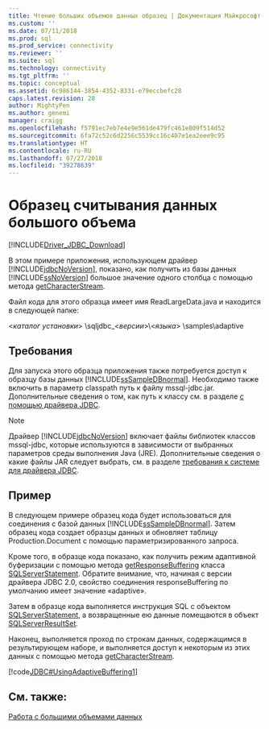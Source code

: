 ```yaml
---
title: Чтение больших объемов данных образец | Документация Майкрософт
ms.custom: ''
ms.date: 07/11/2018
ms.prod: sql
ms.prod_service: connectivity
ms.reviewer: ''
ms.suite: sql
ms.technology: connectivity
ms.tgt_pltfrm: ''
ms.topic: conceptual
ms.assetid: 6c986144-3854-4352-8331-e79eccbefc28
caps.latest.revision: 28
author: MightyPen
ms.author: genemi
manager: craigg
ms.openlocfilehash: f5791ec7eb7e4e9e561de479fc461e809f514d52
ms.sourcegitcommit: 6fa72c52c6d2256c5539cc16c407e1ea2eee9c95
ms.translationtype: HT
ms.contentlocale: ru-RU
ms.lasthandoff: 07/27/2018
ms.locfileid: "39278639"
---
```

# <a name="reading-large-data-sample"></a>Образец считывания данных большого объема
[!INCLUDE[Driver_JDBC_Download](../../includes/driver_jdbc_download.md)]

  В этом примере приложения, использующем драйвер [!INCLUDE[jdbcNoVersion](../../includes/jdbcnoversion_md.md)], показано, как получить из базы данных [!INCLUDE[ssNoVersion](../../includes/ssnoversion_md.md)] большое значение одного столбца с помощью метода [getCharacterStream](../../connect/jdbc/reference/getcharacterstream-method-sqlserverresultset.md).  
  
 Файл кода для этого образца имеет имя ReadLargeData.java и находится в следующей папке:  
  
 \<*каталог установки*> \sqljdbc_\<*версии*>\\<*языка*> \samples\adaptive  
  
## <a name="requirements"></a>Требования  
 Для запуска этого образца приложения также потребуется доступ к образцу базы данных [!INCLUDE[ssSampleDBnormal](../../includes/sssampledbnormal_md.md)]. Необходимо также включить в параметр classpath путь к файлу mssql-jdbc.jar. Дополнительные сведения о том, как путь к классу см. в разделе [с помощью драйвера JDBC](../../connect/jdbc/using-the-jdbc-driver.md).  
  
> [!NOTE]  
>  Драйвер [!INCLUDE[jdbcNoVersion](../../includes/jdbcnoversion_md.md)] включает файлы библиотек классов mssql-jdbc, которые используются в зависимости от выбранных параметров среды выполнения Java (JRE). Дополнительные сведения о какие файлы JAR следует выбрать, см. в разделе [требования к системе для драйвера JDBC](../../connect/jdbc/system-requirements-for-the-jdbc-driver.md).  
  
## <a name="example"></a>Пример  
 В следующем примере образец кода будет использоваться для соединения с базой данных [!INCLUDE[ssSampleDBnormal](../../includes/sssampledbnormal_md.md)]. Затем образец кода создает образцы данных и обновляет таблицу Production.Document с помощью параметризированного запроса.  
  
 Кроме того, в образце кода показано, как получить режим адаптивной буферизации с помощью метода [getResponseBuffering](../../connect/jdbc/reference/getresponsebuffering-method-sqlserverstatement.md) класса [SQLServerStatement](../../connect/jdbc/reference/sqlserverstatement-class.md). Обратите внимание, что, начиная с версии драйвера JDBC 2.0, свойство соединения responseBuffering по умолчанию имеет значение «adaptive».  
  
 Затем в образце кода выполняется инструкция SQL с объектом [SQLServerStatement](../../connect/jdbc/reference/sqlserverstatement-class.md), а возвращенные ею данные помещаются в объект [SQLServerResultSet](../../connect/jdbc/reference/sqlserverresultset-class.md).  
  
 Наконец, выполняется проход по строкам данных, содержащимся в результирующем наборе, и выполняется доступ к некоторым из этих данных с помощью метода [getCharacterStream](../../connect/jdbc/reference/getcharacterstream-method-sqlserverresultset.md).  
  
 [!code[JDBC#UsingAdaptiveBuffering1](../../connect/jdbc/codesnippet/Java/reading-large-data-sample_1.java)]  
  
## <a name="see-also"></a>См. также:  
 [Работа с большими объемами данных](../../connect/jdbc/working-with-large-data.md)  
  
  
